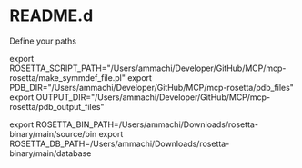 # README.d

Define your paths

export ROSETTA_SCRIPT_PATH="/Users/ammachi/Developer/GitHub/MCP/mcp-rosetta/make_symmdef_file.pl"
export PDB_DIR="/Users/ammachi/Developer/GitHub/MCP/mcp-rosetta/pdb_files"
export OUTPUT_DIR="/Users/ammachi/Developer/GitHub/MCP/mcp-rosetta/pdb_output_files"

export ROSETTA_BIN_PATH=/Users/ammachi/Downloads/rosetta-binary/main/source/bin
export ROSETTA_DB_PATH=/Users/ammachi/Downloads/rosetta-binary/main/database
